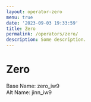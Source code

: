 ```yaml
---
layout: operator-zero
menu: true
date: '2023-09-03 19:33:59'
title: Zero
permalink: /operators/zero/
description: Some description.
---
```


# Zero

Base Name: zero_iw9  
Alt Name: jinn_iw9